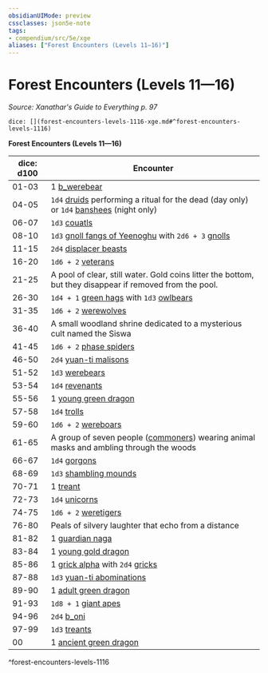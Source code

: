 ```yaml
---
obsidianUIMode: preview
cssclasses: json5e-note
tags:
- compendium/src/5e/xge
aliases: ["Forest Encounters (Levels 11—16)"]
---
```

# Forest Encounters (Levels 11—16)
*Source: Xanathar's Guide to Everything p. 97* 

`dice: [](forest-encounters-levels-1116-xge.md#^forest-encounters-levels-1116)`

**Forest Encounters (Levels 11—16)**

| dice: d100 | Encounter |
|------------|-----------|
| 01-03 | 1 [b_werebear](b_werebear.md) |
| 04-05 | `1d4` [druids](b_druid.md) performing a ritual for the dead (day only) or `1d4` [banshees](compendium/bestiary/undead/banshee.md) (night only) |
| 06-07 | `1d3` [couatls](b_couatl.md) |
| 08-10 | `1d3` [gnoll fangs of Yeenoghu](b_gnoll-fang-of-yeenoghu.md) with `2d6 + 3` [gnolls](b_gnoll.md) |
| 11-15 | `2d4` [displacer beasts](b_displacer-beast.md) |
| 16-20 | `1d6 + 2` [veterans](b_veteran.md) |
| 21-25 | A pool of clear, still water. Gold coins litter the bottom, but they disappear if removed from the pool. |
| 26-30 | `1d4 + 1` [green hags](2.%20GM%20Tools/5eTools%20Compendium%20&%20Rules/_compendium/bestiary/fey/b_green-hag.md) with `1d3` [owlbears](b_owlbear.md) |
| 31-35 | `1d6 + 2` [werewolves](b_werewolf.md) |
| 36-40 | A small woodland shrine dedicated to a mysterious cult named the Siswa |
| 41-45 | `1d6 + 2` [phase spiders](b_phase-spider.md) |
| 46-50 | `2d4` [yuan-ti malisons](b_yuan-ti-malison-type-1.md) |
| 51-52 | `1d3` [werebears](b_werebear.md) |
| 53-54 | `1d4` [revenants](compendium/bestiary/undead/revenant.md) |
| 55-56 | 1 [young green dragon](b_young-green-dragon.md) |
| 57-58 | `1d4` [trolls](b_troll.md) |
| 59-60 | `1d6 + 2` [wereboars](b_wereboar.md) |
| 61-65 | A group of seven people ([commoners](b_commoner.md)) wearing animal masks and ambling through the woods |
| 66-67 | `1d4` [gorgons](b_gorgon.md) |
| 68-69 | `1d3` [shambling mounds](compendium/bestiary/plant/shambling-mound.md) |
| 70-71 | 1 [treant](compendium/bestiary/plant/treant.md) |
| 72-73 | `1d4` [unicorns](2.%20GM%20Tools/5eTools%20Compendium%20&%20Rules/_compendium/bestiary/celestial/b_unicorn.md) |
| 74-75 | `1d6 + 2` [weretigers](b_weretiger.md) |
| 76-80 | Peals of silvery laughter that echo from a distance |
| 81-82 | 1 [guardian naga](b_guardian-naga.md) |
| 83-84 | 1 [young gold dragon](b_young-gold-dragon.md) |
| 85-86 | 1 [grick alpha](b_grick-alpha.md) with `2d4` [gricks](b_grick.md) |
| 87-88 | `1d3` [yuan-ti abominations](b_yuan-ti-abomination.md) |
| 89-90 | 1 [adult green dragon](b_adult-green-dragon.md) |
| 91-93 | `1d8 + 1` [giant apes](b_giant-ape.md) |
| 94-96 | `2d4` [b_oni](b_oni.md) |
| 97-99 | `1d3` [treants](compendium/bestiary/plant/treant.md) |
| 00 | 1 [ancient green dragon](b_ancient-green-dragon.md) |
^forest-encounters-levels-1116